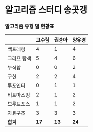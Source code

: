 # 알고리즘 스터디 송곳갱 

### 알고리즘 유형 별 현황표 

|        | 고수림    | 권송아    | 양유경    |
|:-------|:-------|:-------|:-------|
| 백트래킹   | 4      | 1      | 4      |
| 그래프 탐색 | 5      | 4      | 6      |
| 누적합    | 0      | 0      | 2      |
| 구현     | 2      | 2      | 4      |
| 투포인터   | 0      | 1      | 1      |
| 비트마스킹  | 2      | 1      | 2      |
| 브루트포스  | 1      | 1      | 2      |
| 자료구조   | 3      | 3      | 3      |
| **합계** | **17** | **13** | **24** |